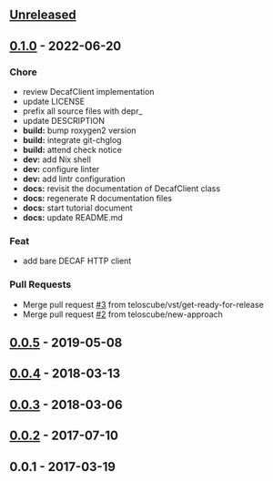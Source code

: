 <a name="unreleased"></a>
## [Unreleased]


<a name="0.1.0"></a>
## [0.1.0] - 2022-06-20
### Chore
- review DecafClient implementation
- update LICENSE
- prefix all source files with depr_
- update DESCRIPTION
- **build:** bump roxygen2 version
- **build:** integrate git-chglog
- **build:** attend check notice
- **dev:** add Nix shell
- **dev:** configure linter
- **dev:** add lintr configuration
- **docs:** revisit the documentation of DecafClient class
- **docs:** regenerate R documentation files
- **docs:** start tutorial document
- **docs:** update README.md

### Feat
- add bare DECAF HTTP client

### Pull Requests
- Merge pull request [#3](https://github.com/teloscube/rdecaf/issues/3) from teloscube/vst/get-ready-for-release
- Merge pull request [#2](https://github.com/teloscube/rdecaf/issues/2) from teloscube/new-approach


<a name="0.0.5"></a>
## [0.0.5] - 2019-05-08

<a name="0.0.4"></a>
## [0.0.4] - 2018-03-13

<a name="0.0.3"></a>
## [0.0.3] - 2018-03-06

<a name="0.0.2"></a>
## [0.0.2] - 2017-07-10

<a name="0.0.1"></a>
## 0.0.1 - 2017-03-19

[Unreleased]: https://github.com/teloscube/rdecaf/compare/0.1.0...HEAD
[0.1.0]: https://github.com/teloscube/rdecaf/compare/0.0.5...0.1.0
[0.0.5]: https://github.com/teloscube/rdecaf/compare/0.0.4...0.0.5
[0.0.4]: https://github.com/teloscube/rdecaf/compare/0.0.3...0.0.4
[0.0.3]: https://github.com/teloscube/rdecaf/compare/0.0.2...0.0.3
[0.0.2]: https://github.com/teloscube/rdecaf/compare/0.0.1...0.0.2
